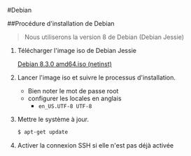 #Debian

##Procédure d'installation de Debian

>Nous utiliserons la version 8 de Debian (Debian Jessie)

1. Télécharger l'image iso de Debian Jessie

    [Debian 8.3.0 amd64.iso (netinst)](http://cdimage.debian.org/debian-cd/8.3.0/amd64/iso-cd/debian-8.3.0-amd64-netinst.iso)
2. Lancer l'image iso et suivre le processus d'installation.
    
    * Bien noter le mot de passe root
    * configurer les locales en anglais
        * `en_US.UTF-8 UTF-8`
3. Mettre le système à jour.

    ```bash
    $ apt-get update
    ```
4. Activer la connexion SSH si elle n'est pas déjà activée






